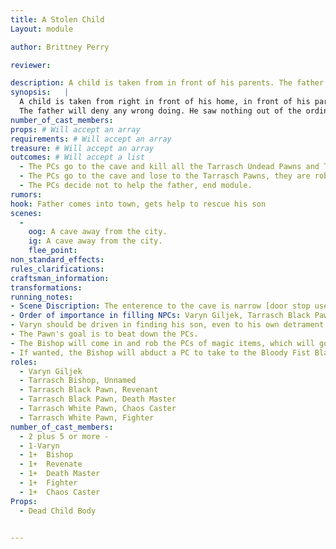 ```yaml
---
title: A Stolen Child
Layout: module

author: Brittney Perry

reviewer: 

description: A child is taken from in front of his parents. The father chases the group to a cave out of town. He has returned to try to find help in retrieving his child.
synopsis:   |
  A child is taken from right in front of his home, in front of his parents. The father chases after the group to a cave outside of the town. The father says he saw only three take his boy, but he didn't enter the cave, and had no way to fight the abductors. He needs and begs for help in rescuing his son.
  The father will deny any wrong doing. He saw nothing out of the ordinary before his boy was taken. If the right line of questions are asked, the father will admit to not paying his tithe on time and being in default when Stonewood was freed. 
number_of_cast_members: 
props: # Will accept an array
requirements: # Will accept an array
treasure: # Will accept an array
outcomes: # Will accept a list
  - The PCs go to the cave and kill all the Tarrasch Undead Pawns and Tarrasch Pawns, the child is found dead
  - The PCs go to the cave and lose to the Tarrasch Pawns, they are robbed and left.
  - The PCs decide not to help the father, end module.
rumors: 
hook: Father comes into town, gets help to rescue his son
scenes: 
  - 
    oog: A cave away from the city.
    ig: A cave away from the city.
    flee_point: 
non_standard_effects: 
rules_clarifications: 
craftsman_information: 
transformations: 
running_notes: 
- Scene Discription: The enterence to the cave is narrow [door stop used to hold door]. Once inside, the cave opens up to a chamber the size of a cabin. The cave has the look of being used, there is blood smeared on the walls.  
- Order of importance in filling NPCs: Varyn Giljek, Tarrasch Black Pawn Revenant, Tarrasch Bishop, Tarrasch Black Pawn Death Master,  
- Varyn should be driven in finding his son, even to his own detrament
- The Pawn's goal is to beat down the PCs.  
- The Bishop will come in and rob the PCs of magic items, which will go into the Tarrasch cashe.
- If wanted, the Bishop will abduct a PC to take to the Bloody Fist Black Site
roles:
  - Varyn Giljek
  - Tarrasch Bishop, Unnamed
  - Tarrasch Black Pawn, Revenant
  - Tarrasch Black Pawn, Death Master
  - Tarrasch White Pawn, Chaos Caster
  - Tarrasch White Pawn, Fighter
number_of_cast_members: 
  - 2 plus 5 or more -
  - 1-Varyn
  - 1+ 	Bishop
  - 1+ 	Revenate
  - 1+ 	Death Master
  - 1+ 	Fighter
  - 1+ 	Chaos Caster
Props:
  - Dead Child Body

	
---
```





